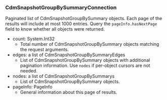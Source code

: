 ### CdmSnapshotGroupBySummaryConnection
Paginated list of CdmSnapshotGroupBySummary objects. Each page of the results will include at most 1000 entries. Query the `pageInfo.hasNextPage` field to know whether all objects were returned.

- count: System.Int32
  - Total number of CdmSnapshotGroupBySummary objects matching the request arguments.
- edges: a list of CdmSnapshotGroupBySummaryEdges
  - List of CdmSnapshotGroupBySummary objects with additional pagination information. Use `nodes` if per-object cursors are not needed.
- nodes: a list of CdmSnapshotGroupBySummarys
  - List of CdmSnapshotGroupBySummary objects.
- pageInfo: PageInfo
  - General information about this page of results.
